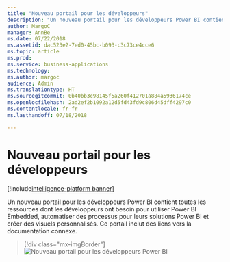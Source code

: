 ```yaml
---
title: "Nouveau portail pour les développeurs"
description: "Un nouveau portail pour les développeurs Power BI contiendra toutes les ressources dont les développeurs ont besoin pour utiliser Power BI Embedded, automatiser des processus pour leurs solutions Power BI et créer des visuels personnalisés."
author: MargoC
manager: AnnBe
ms.date: 07/22/2018
ms.assetid: dac523e2-7ed0-45bc-b093-c3c73ce4cce6
ms.topic: article
ms.prod: 
ms.service: business-applications
ms.technology: 
ms.author: margoc
audience: Admin
ms.translationtype: HT
ms.sourcegitcommit: 0b40bb3c98145f5a260f412701a884a5936174ce
ms.openlocfilehash: 2ad2ef2b1092a12d5fd43fd9c806d45dff4297c0
ms.contentlocale: fr-fr
ms.lasthandoff: 07/18/2018

---
```

# <a name="new-developer-portal"></a>Nouveau portail pour les développeurs

[!include[intelligence-platform banner](../../includes/intelligence-platform.md)]




Un nouveau portail pour les développeurs Power BI contient toutes les ressources dont les développeurs ont besoin pour utiliser Power BI Embedded, automatiser des processus pour leurs solutions Power BI et créer des visuels personnalisés. Ce portail inclut des liens vers la documentation connexe.

> [!div class="mx-imgBorder"]
> ![](media/new-developer-portal-1.png "Nouveau portail pour les développeurs Power BI")


